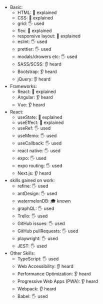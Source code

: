 - Basic:
  - HTML: 🙋 explained
  - CSS: 🙋 explained
  - grid: 🖐️ used
  - flex: 🙋 explained
  - responsive layout: 🙋 explained
  - eslint: 🖐️ used
  - prettier: 🖐️ used
  - modals/drowers etc: 🖐️ used
  - SASS/SCSS: 👂 heard
  - Bootstrap: 👂 heard
  - jQuery: 👂 heard
- Frameworks:
  - React: 🙋 explained
  - Angular: 👂 heard
  - Vue: 👂 heard
- React:
  - useState: 🙋 explained
  - useEffect: 🙋 explained
  - useRef: 🖐️ used
  - useMemo: 🖐️ used
  - useCallback: 🖐️ used
  - react native: 🖐️ used
  - expo: 🖐️ used
  - expo routing: 🖐️ used
  - Next.js: 👂 heard
- skills gained on work:
  - refine: 🖐️ used
  - antDesign: 🖐️ used
  - watermelonDB: 🎓 known
  - graphQL: 🖐️ used
  - Trello: 🖐️ used
  - GitHub issues: 🖐️ used
  - GitHub pullRequests: 🖐️ used
  - playwright: 🖐️ used
  - JEST: 🖐️ used
- Other Skills:
  - TypeScript: 🖐️ used
  - Web Accessibility: 👂 heard
  - Performance Optimization: 👂 heard
  - Progressive Web Apps (PWA): 👂 heard
  - Webpack: 👂 heard
  - Babel: 🖐️ used